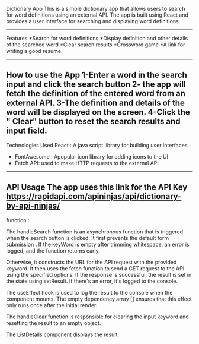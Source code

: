 Dictionary App
This is a simple dictionary app that allows users to search for word definitions using an external API. The app is built using React and provides a user interface for searching and displaying word definitions.

---

Features
*Search for word definitions
*Display definition and other details of the searched word
*Clear search results
*Crossword game
\*A link for writing a good resume

---

How to use the App
1-Enter a word in the search input and click the search button
2- the app will fetch the definition of the entered word from an external API.
3-The definition and details of the word will be displayed on the screen.
4-Click the " Clear" button to reset the search results and input field.
--
Technologies Used
React : A java script library for building user interfaces.

- FontAwesome : Apopular icon library for adding icons to the UI
- Fetch API: used to make HTTP requests to the external API

---

API Usage
The app uses this link for the API Key https://rapidapi.com/apininjas/api/dictionary-by-api-ninjas/
--

function :

The handleSearch function is an asynchronous function that is triggered when the search button is clicked. It first prevents the default form submission . If the keyWord is empty after trimming whitespace, an error is logged, and the function returns early.

Otherwise, it constructs the URL for the API request with the provided keyword. It then uses the fetch function to send a GET request to the API using the specified options. If the response is successful, the result is set in the state using setResult. If there's an error, it's logged to the console.

The useEffect hook is used to log the result to the console when the component mounts. The empty dependency array [] ensures that this effect only runs once after the initial render.

The handleClear function is responsible for clearing the input keyword and resetting the result to an empty object.

The ListDetails component displays the result.
